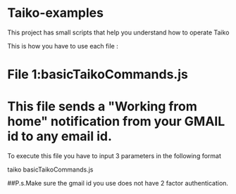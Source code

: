 # Taiko-examples
This project has small scripts that help you understand how to operate Taiko



This is how you have to use each file :

# File 1:basicTaikoCommands.js

# This file sends a "Working from home" notification from your GMAIL id to any email id.
To execute this file you have to input 3 parameters in the following format

taiko basicTaikoCommands.js <senders-gmail-id>  <senders-gmail-password> <recievers-email-id> 
  
##P.s.Make sure the gmail id you use does not have 2 factor authentication.




  




